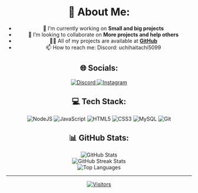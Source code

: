<div align="center">
  <h1>💫 About Me:</h1>
  <ul>
    <li>🔭 I’m currently working on <strong>Small and big projects</strong></li>
    <li>👯 I’m looking to collaborate on <strong>More projects and help others</strong></li>
    <li>👨‍💻 All of my projects are available at <strong><a href="https://github.com/uchihaitachi5099?tab=repositories">GitHub</a></strong></li>
    <li>📫 How to reach me: Discord: uchihaitachi5099</li>
  </ul>
</div>

<div align="center">
  <h2>🌐 Socials:</h2>
  <a href="https://discord.gg/7pQskbnqeG">
    <img src="https://img.shields.io/badge/Discord-%237289DA.svg?logo=discord&logoColor=white" alt="Discord">
  </a>
  <a href="https://instagram.com/uchiha_itachi_5099">
    <img src="https://img.shields.io/badge/Instagram-%23E4405F.svg?logo=Instagram&logoColor=white" alt="Instagram">
  </a>
</div>

<div align="center">
  <h2>💻 Tech Stack:</h2>
  <img src="https://img.shields.io/badge/node.js-6DA55F?style=for-the-badge&logo=node.js&logoColor=white" alt="NodeJS">
  <img src="https://img.shields.io/badge/javascript-%23323330.svg?style=for-the-badge&logo=javascript&logoColor=%23F7DF1E" alt="JavaScript">
  <img src="https://img.shields.io/badge/html5-%23E34F26.svg?style=for-the-badge&logo=html5&logoColor=white" alt="HTML5">
  <img src="https://img.shields.io/badge/css3-%231572B6.svg?style=for-the-badge&logo=css3&logoColor=white" alt="CSS3">
  <img src="https://img.shields.io/badge/mysql-4479A1.svg?style=for-the-badge&logo=mysql&logoColor=white" alt="MySQL">
  <img src="https://img.shields.io/badge/git-%23F05033.svg?style=for-the-badge&logo=git&logoColor=white" alt="Git">
</div>

<div align="center">
  <h2>📊 GitHub Stats:</h2>
  <img src="https://github-readme-stats.vercel.app/api?username=uchihaitachi5099&theme=one_dark_pro&hide_border=true&include_all_commits=true&count_private=true" alt="GitHub Stats"><br/>
  <img src="https://github-readme-streak-stats.herokuapp.com/?user=uchihaitachi5099&theme=one_dark_pro&hide_border=true" alt="GitHub Streak Stats"><br/>
  <img src="https://github-readme-stats.vercel.app/api/top-langs/?username=uchihaitachi5099&theme=one_dark_pro&hide_border=true&layout=compact&langs_count=8" alt="Top Languages">
</div>

<hr>

<div align="center">
  <a href="https://visitcount.itsvg.in/api?id=uchihaitachi5099&icon=0&color=12">
    <img src="https://visitcount.itsvg.in/api?id=uchihaitachi5099&icon=0&color=12" alt="Visitors">
  </a>
</div>

<!-- Proudly created with GPRM ( https://gprm.itsvg.in ) -->
